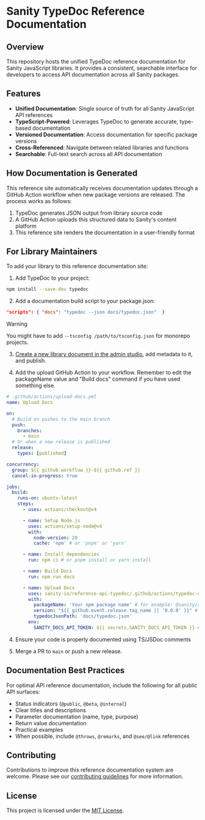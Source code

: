 # Sanity TypeDoc Reference Documentation

## Overview

This repository hosts the unified TypeDoc reference documentation for Sanity JavaScript libraries. It provides a consistent, searchable interface for developers to access API documentation across all Sanity packages.

## Features

- **Unified Documentation**: Single source of truth for all Sanity JavaScript API references
- **TypeScript-Powered**: Leverages TypeDoc to generate accurate, type-based documentation
- **Versioned Documentation**: Access documentation for specific package versions
- **Cross-Referenced**: Navigate between related libraries and functions
- **Searchable**: Full-text search across all API documentation

## How Documentation is Generated

This reference site automatically receives documentation updates through a GitHub Action workflow when new package versions are released. The process works as follows:

1. TypeDoc generates JSON output from library source code
2. A GitHub Action uploads this structured data to Sanity's content platform
3. This reference site renders the documentation in a user-friendly format

## For Library Maintainers

To add your library to this reference documentation site:

1. Add TypeDoc to your project:

```bash
npm install --save-dev typedoc
```

2. Add a documentation build script to your package.json:

```json
"scripts": { "docs": "typedoc --json docs/typedoc.json"  }
```

> [!WARNING]
> You might have to add `--tsconfig /path/to/tsconfig.json` for monorepo projects.

3. [Create a new library document in the admin studio](https://admin.sanity.io/intent/create/template=apiPlatform;type=apiPlatform/), add metadata to it, and publish.

4. Add the upload GitHub Action to your workflow. Remember to edit the packageName value and "Build docs" command if you have used something else.

```yaml
# .github/actions/upload-docs.yml
name: Upload Docs

on:
  # Build on pushes to the main branch
  push:
    branches:
      - main
  # Or when a new release is published
  release:
    types: [published]

concurrency:
  group: ${{ github.workflow }}-${{ github.ref }}
  cancel-in-progress: true

jobs:
  build:
    runs-on: ubuntu-latest
    steps:
      - uses: actions/checkout@v4

      - name: Setup Node.js
        uses: actions/setup-node@v4
        with:
          node-version: 20
          cache: 'npm' # or 'pnpm' or 'yarn'

      - name: Install dependencies
        run: npm ci # or pnpm install or yarn install

      - name: Build Docs
        run: npm run docs

      - name: Upload Docs
        uses: sanity-io/reference-api-typedoc/.github/actions/typedoc-upload@latest
        with:
          packageName: 'Your npm package name' # for example: @sanity/client
          version: "${{ github.event.release.tag_name || '0.0.0' }}" # make sure it's the "next" and not current version being published
          typedocJsonPath: 'docs/typedoc.json'
        env:
          SANITY_DOCS_API_TOKEN: ${{ secrets.SANITY_DOCS_API_TOKEN }} # this will be available org wide
```

4. Ensure your code is properly documented using TS/JSDoc comments

5. Merge a PR to `main` or push a new release.

## Documentation Best Practices

For optimal API reference documentation, include the following for all public API surfaces:

- Status indicators (`@public`, `@beta`, `@internal`)
- Clear titles and descriptions
- Parameter documentation (name, type, purpose)
- Return value documentation
- Practical examples
- When possible, include `@throws`, `@remarks`, and `@see/@link` references

## Contributing

Contributions to improve this reference documentation system are welcome. Please see our [contributing guidelines](CONTRIBUTING.md) for more information.

## License

This project is licensed under the [MIT License](LICENSE).
